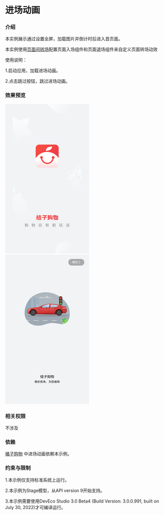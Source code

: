 # 进场动画

### 介绍

本实例展示通过设置全屏，加载图片并倒计时后进入首页面。

本实例使用[页面间转场](https://gitee.com/openharmony/docs/blob/master/zh-cn/application-dev/reference/arkui-ts/ts-page-transition-animation.md)配置页面入场组件和页面退场组件来自定义页面转场动效

使用说明：

1.启动应用，加载进场动画。

2.点击跳过按钮，跳过进场动画。

### 效果预览

![](screenshots/device/index.png) ![](screenshots/device/animation.png)

### 相关权限

不涉及

### 依赖

[橘子购物](https://gitee.com/openharmony/app_samples/tree/master/AppSample/OrangeShopping) 中进场动画依赖本示例。

### 约束与限制

1.本示例仅支持标准系统上运行。

2.本示例为Stage模型，从API version 9开始支持。

3.本示例需要使用DevEco Studio 3.0 Beta4 (Build Version: 3.0.0.991, built on July 30, 2022)才可编译运行。